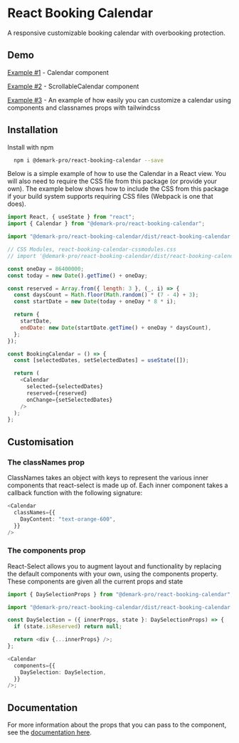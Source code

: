 # React Booking Calendar

A responsive customizable booking calendar with overbooking protection.

## Demo

[Example #1](https://codesandbox.io/p/sandbox/example-1-calendar-component-kg3984) - Сalendar component

[Example #2](https://codesandbox.io/p/sandbox/example-2-scrollablecalendar-component-ydwds4) - ScrollableСalendar component

[Example #3](https://codesandbox.io/p/sandbox/example-3-eventscalendar-vwkz9r) - An example of how easily you can customize a calendar using components and classnames props with tailwindcss

## Installation

Install with npm

```bash
  npm i @demark-pro/react-booking-calendar --save
```

Below is a simple example of how to use the Calendar in a React view. You will also need to require the CSS file from this package (or provide your own). The example below shows how to include the CSS from this package if your build system supports requiring CSS files (Webpack is one that does).

```js
import React, { useState } from "react";
import { Calendar } from "@demark-pro/react-booking-calendar";

import "@demark-pro/react-booking-calendar/dist/react-booking-calendar.css";

// CSS Modules, react-booking-calendar-cssmodules.css
// import '@demark-pro/react-booking-calendar/dist/react-booking-calendar-cssmodules.css';

const oneDay = 86400000;
const today = new Date().getTime() + oneDay;

const reserved = Array.from({ length: 3 }, (_, i) => {
  const daysCount = Math.floor(Math.random() * (7 - 4) + 3);
  const startDate = new Date(today + oneDay * 8 * i);

  return {
    startDate,
    endDate: new Date(startDate.getTime() + oneDay * daysCount),
  };
});

const BookingCalendar = () => {
  const [selectedDates, setSelectedDates] = useState([]);

  return (
    <Calendar
      selected={selectedDates}
      reserved={reserved}
      onChange={setSelectedDates}
    />
  );
};
```

## Customisation

### The classNames prop

ClassNames takes an object with keys to represent the various inner components that react-select is made up of. Each inner component takes a callback function with the following signature:

```ts
<Calendar
  classNames={{
    DayContent: "text-orange-600",
  }}
/>
```

### The components prop

React-Select allows you to augment layout and functionality by replacing the default components with your own, using the components property. These components are given all the current props and state

```ts
import { DaySelectionProps } from "@demark-pro/react-booking-calendar";

import "@demark-pro/react-booking-calendar/dist/react-booking-calendar.css";

const DaySelection = ({ innerProps, state }: DaySelectionProps) => {
  if (state.isReserved) return null;

  return <div {...innerProps} />;
};

<Calendar
  components={{
    DaySelection: DaySelection,
  }}
/>;
```

## Documentation

For more information about the props that you can pass to the component, see the [documentation here](https://github.com/demark-pro/react-booking-calendar/blob/main/docs/Calendar.md).
